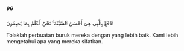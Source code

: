 ##### 96

<span class="ayah">ٱدْفَعْ بِٱلَّتِى هِىَ أَحْسَنُ ٱلسَّيِّئَةَ ۚ نَحْنُ أَعْلَمُ بِمَا يَصِفُونَ</span>

<span class="ayah_translation">Tolaklah perbuatan buruk mereka dengan yang lebih baik. Kami lebih mengetahui apa yang mereka sifatkan.</span>
